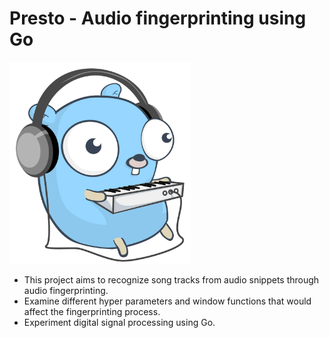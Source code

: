 # Presto - Audio fingerprinting using Go
<img width="290px" src=gopher.svg>

- This project aims to recognize song tracks from audio snippets through audio fingerprinting.
- Examine different hyper parameters and window functions that would affect the fingerprinting process.
- Experiment digital signal processing using Go.
